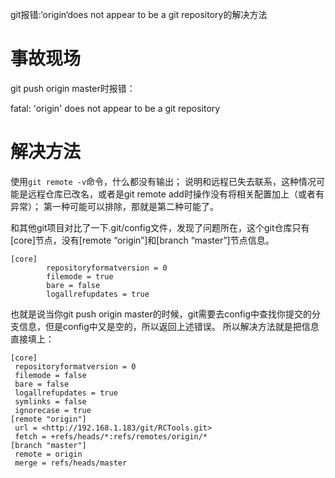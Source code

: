 
git报错:‘origin‘does not appear to be a git repository的解决方法

# 事故现场

git push origin master时报错：

fatal: 'origin' does not appear to be a git repository


# 解决方法

使用`git remote -v`命令，什么都没有输出；
说明和远程已失去联系，这种情况可能是远程仓库已改名，或者是git remote add时操作没有将相关配置加上（或者有异常）；
第一种可能可以排除，那就是第二种可能了。

和其他git项目对比了一下.git/config文件，发现了问题所在，这个git仓库只有[core]节点，没有[remote “origin”]和[branch “master”]节点信息。

```
[core]
        repositoryformatversion = 0
        filemode = true
        bare = false
        logallrefupdates = true
```

也就是说当你git push origin master的时候，git需要去config中查找你提交的分支信息，但是config中又是空的，所以返回上述错误。
所以解决方法就是把信息直接填上：

```
[core]
 repositoryformatversion = 0
 filemode = false
 bare = false
 logallrefupdates = true
 symlinks = false
 ignorecase = true
[remote "origin"]
 url = <http://192.168.1.183/git/RCTools.git>
 fetch = +refs/heads/*:refs/remotes/origin/*
[branch "master"]
 remote = origin
 merge = refs/heads/master
```

